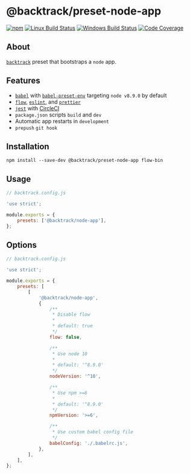 # @backtrack/preset-node-app

[![npm](https://img.shields.io/npm/v/@backtrack/preset-node-app.svg?label=npm%20version)](https://www.npmjs.com/package/@backtrack/preset-node-app)
[![Linux Build Status](https://img.shields.io/circleci/project/github/chrisblossom/backtrack-preset-node-app/master.svg?label=linux%20build)](https://circleci.com/gh/chrisblossom/backtrack-preset-node-app/tree/master)
[![Windows Build Status](https://img.shields.io/appveyor/ci/chrisblossom/backtrack-preset-node-app/master.svg?label=windows%20build)](https://ci.appveyor.com/project/chrisblossom/backtrack-preset-node-app/branch/master)
[![Code Coverage](https://img.shields.io/codecov/c/github/chrisblossom/backtrack-preset-node-app/master.svg)](https://codecov.io/gh/chrisblossom/backtrack-preset-node-app/branch/master)

## About

[`backtrack`](https://github.com/chrisblossom/backtrack) preset that bootstraps a `node` app.

## Features

-   [`babel`](https://babeljs.io/) with [`babel-preset-env`](https://babeljs.io/docs/plugins/preset-env/) targeting `node v8.9.0` by default
-   [`flow`](https://flow.org/), [`eslint`](https://eslint.org/), and [`prettier`](https://prettier.io)
-   [`jest`](https://facebook.github.io/jest/) with [CircleCI](https://circleci.com/)
-   `package.json` scripts `build` and `dev`
-   Automatic app restarts in `development`
-   `prepush` `git hook`

## Installation

`npm install --save-dev @backtrack/preset-node-app flow-bin`

## Usage

```js
// backtrack.config.js

'use strict';

module.exports = {
    presets: ['@backtrack/node-app'],
};
```

## Options

```js
// backtrack.config.js

'use strict';

module.exports = {
    presets: [
        [
            '@backtrack/node-app',
            {
                /**
                 * Disable flow
                 *
                 * default: true
                 */
                flow: false,

                /**
                 * Use node 10
                 *
                 * default: '^8.9.0'
                 */
                nodeVersion: '^10',

                /**
                 * Use npm >=6
                 *
                 * default: '^8.9.0'
                 */
                npmVersion: '>=6',

                /**
                 * Use custom babel config file
                 */
                babelConfig: './.babelrc.js',
            },
        ],
    ],
};
```
